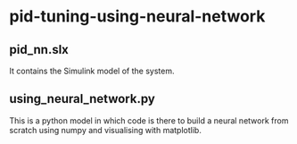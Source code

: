 # pid-tuning-using-neural-network

## pid_nn.slx
It contains the Simulink model of the system.

## using_neural_network.py

This is a python model in which code is there to build a neural network from scratch using numpy and visualising with matplotlib.

